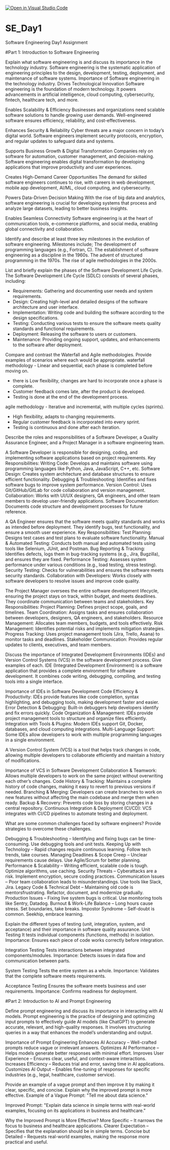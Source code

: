 [![Open in Visual Studio Code](https://classroom.github.com/assets/open-in-vscode-2e0aaae1b6195c2367325f4f02e2d04e9abb55f0b24a779b69b11b9e10269abc.svg)](https://classroom.github.com/online_ide?assignment_repo_id=18364122&assignment_repo_type=AssignmentRepo)
# SE_Day1
Software Engineering Day1 Assignment

#Part 1: Introduction to Software Engineering

Explain what software engineering is and discuss its importance in the technology industry.
Software engineering is the systematic application of engineering principles to the design, development, testing, deployment, and maintenance of software systems.
 Importance of Software engineering in the technology industry.
Drives Technological Innovation
Software engineering is the foundation of modern technology. It powers advancements in artificial intelligence, cloud computing, cybersecurity, fintech, healthcare tech, and more.

Enables Scalability & Efficiency
Businesses and organizations need scalable software solutions to handle growing user demands. Well-engineered software ensures efficiency, reliability, and cost-effectiveness.

Enhances Security & Reliability
Cyber threats are a major concern in today’s digital world. Software engineers implement security protocols, encryption, and regular updates to safeguard data and systems.

Supports Business Growth & Digital Transformation
Companies rely on software for automation, customer management, and decision-making. Software engineering enables digital transformation by developing applications that improve productivity and user experiences.

Creates High-Demand Career Opportunities
The demand for skilled software engineers continues to rise, with careers in web development, mobile app development, AI/ML, cloud computing, and cybersecurity.

Powers Data-Driven Decision Making
With the rise of big data and analytics, software engineering is crucial for developing systems that process and analyze large datasets, leading to better business insights.

Enables Seamless Connectivity
Software engineering is at the heart of communication tools, e-commerce platforms, and social media, enabling global connectivity and collaboration.


Identify and describe at least three key milestones in the evolution of software engineering.
Milestones include;
The development of programming languages (e.g., Fortran, C).
The establishment of software engineering as a discipline in the 1960s.
The advent of structured programming in the 1970s.
The rise of agile methodologies in the 2000s.

List and briefly explain the phases of the Software Development Life Cycle.
The Software Development Life Cycle (SDLC) consists of several phases, including:
  - Requirements: Gathering and documenting user needs and system requirements.
  - Design: Creating high-level and detailed designs of the software architecture and user interface.
  - Implementation: Writing code and building the software according to the design specifications.
  - Testing: Conducting various tests to ensure the software meets quality standards and functional requirements.
  - Deployment: Releasing the software to users or customers.
  - Maintenance: Providing ongoing support, updates, and enhancements to the software after deployment.

Compare and contrast the Waterfall and Agile methodologies. Provide examples of scenarios where each would be appropriate.
waterfall methodology - Linear and sequential, each phase is completed before moving on. 
- there is Low flexibility,
 changes are hard to incorporate once a phase is complete.
 - Customer feedback comes late, after the product is developed.
 - Testing is done at the end of the development process.


agile methodology - Iterative and incremental, with multiple cycles (sprints). 
- High flexibility, adapts to changing requirements. 
- Regular customer feedback is incorporated into every sprint. 
- Testing is continuous and done after each iteration.

Describe the roles and responsibilities of a Software Developer, a Quality Assurance Engineer, and a Project Manager in a software engineering team.

A Software Developer is responsible for designing, coding, and implementing software applications based on project requirements.
Key Responsibilities:
Writing Code: Develops and maintains software using programming languages like Python, Java, JavaScript, C++, etc.
Software Design: Creates system architecture and database structures to ensure efficient functionality.
Debugging & Troubleshooting: Identifies and fixes software bugs to improve system performance.
Version Control: Uses Git/GitHub/GitLab for code collaboration and version management.
Collaboration: Works with UI/UX designers, QA engineers, and other team members to develop user-friendly applications.
Software Documentation: Documents code structure and development processes for future reference.

A QA Engineer ensures that the software meets quality standards and works as intended before deployment. They identify bugs, test functionality, and ensure a smooth user experience.
Key Responsibilities:
Test Planning: Designs test cases and test plans to evaluate software functionality.
Manual & Automated Testing: Conducts both manual and automated tests using tools like Selenium, JUnit, and Postman.
Bug Reporting & Tracking: Identifies defects, logs them in bug-tracking systems (e.g., Jira, Bugzilla), and ensures they are fixed.
Performance Testing: Assesses system performance under various conditions (e.g., load testing, stress testing).
Security Testing: Checks for vulnerabilities and ensures the software meets security standards.
Collaboration with Developers: Works closely with software developers to resolve issues and improve code quality.

The Project Manager oversees the entire software development lifecycle, ensuring the project stays on track, within budget, and meets deadlines. They coordinate communication between teams and stakeholders.
Key Responsibilities:
Project Planning: Defines project scope, goals, and timelines.
Team Coordination: Assigns tasks and ensures collaboration between developers, designers, QA engineers, and stakeholders.
Resource Management: Allocates team members, budgets, and tools effectively.
Risk Management: Identifies potential risks and implements mitigation strategies.
Progress Tracking: Uses project management tools (Jira, Trello, Asana) to monitor tasks and deadlines.
Stakeholder Communication: Provides regular updates to clients, executives, and team members.

Discuss the importance of Integrated Development Environments (IDEs) and Version Control Systems (VCS) in the software development process. Give examples of each.
IDE (Integrated Development Environment) is a software application that provides a complete environment for software development. It combines code writing, debugging, compiling, and testing tools into a single interface.

Importance of IDEs in Software Development
Code Efficiency & Productivity: IDEs provide features like code completion, syntax highlighting, and debugging tools, making development faster and easier.
Error Detection & Debugging: Built-in debuggers help developers identify and fix errors quickly.
Code Organization & Management: IDEs provide project management tools to structure and organize files efficiently.
Integration with Tools & Plugins: Modern IDEs support Git, Docker, databases, and cloud computing integrations.
Multi-Language Support: Some IDEs allow developers to work with multiple programming languages in a single environment.

A Version Control System (VCS) is a tool that helps track changes in code, allowing multiple developers to collaborate efficiently and maintain a history of modifications.

Importance of VCS in Software Development
Collaboration & Teamwork: Allows multiple developers to work on the same project without overwriting each other’s changes.
Code History & Tracking: Maintains a complete history of code changes, making it easy to revert to previous versions if needed.
Branching & Merging: Developers can create branches to work on new features without affecting the main codebase and merge them when ready.
Backup & Recovery: Prevents code loss by storing changes in a central repository.
Continuous Integration & Deployment (CI/CD): VCS integrates with CI/CD pipelines to automate testing and deployment.

What are some common challenges faced by software engineers? Provide strategies to overcome these challenges.

Debugging & Troubleshooting – Identifying and fixing bugs can be time-consuming. Use debugging tools and unit tests.
Keeping Up with Technology – Rapid changes require continuous learning. Follow tech trends, take courses.
Managing Deadlines & Scope Creep – Unclear requirements cause delays. Use Agile/Scrum for better planning.
Performance & Scalability – Writing efficient, scalable code is tough. Optimize algorithms, use caching.
Security Threats – Cyberattacks are a risk. Implement encryption, secure coding practices.
Communication Issues – Poor team collaboration leads to misunderstandings. Use tools like Slack, Jira.
Legacy Code & Technical Debt – Maintaining old code is  mentorsfrustrating. Refactor, document, and modernize gradually.
Production Issues – Fixing live system bugs is critical. Use monitoring tools like Sentry, Datadog.
Burnout & Work-Life Balance – Long hours cause stress. Set boundaries, take breaks.
Impostor Syndrome – Self-doubt is common. Seekhip, embrace learning.

Explain the different types of testing (unit, integration, system, and acceptance) and their importance in software quality assurance.
 Unit Testing
It tests individual components (functions, methods) in isolation.
Importance: Ensures each piece of code works correctly before integration.

Integration Testing 
Tests interactions between integrated components/modules.
Importance: Detects issues in data flow and communication between parts.

System Testing 
Tests the entire system as a whole.
Importance: Validates that the complete software meets requirements.

Acceptance Testing 
Ensures the software meets business and user requirements.
Importance: Confirms readiness for deployment.

#Part 2: Introduction to AI and Prompt Engineering


Define prompt engineering and discuss its importance in interacting with AI models.
Prompt engineering is the practice of designing and optimizing input prompts to effectively guide AI models (like ChatGPT) to generate accurate, relevant, and high-quality responses. It involves structuring queries in a way that enhances the model’s understanding and output.

Importance of Prompt Engineering
Enhances AI Accuracy – Well-crafted prompts reduce vague or irrelevant answers.
Optimizes AI Performance – Helps models generate better responses with minimal effort.
Improves User Experience – Ensures clear, useful, and context-aware interactions.
Increases Efficiency – Reduces trial and error, saving time in AI applications.
Customizes AI Output – Enables fine-tuning of responses for specific industries (e.g., legal, healthcare, customer service).

Provide an example of a vague prompt and then improve it by making it clear, specific, and concise. Explain why the improved prompt is more effective.
Example of a Vague Prompt:
"Tell me about data science."

Improved Prompt:
"Explain data science in simple terms with real-world examples, focusing on its applications in business and healthcare."

Why the Improved Prompt is More Effective?
More Specific – It narrows the focus to business and healthcare applications.
Clearer Expectation – Specifies that the explanation should be in simple terms.
Concise but Detailed – Requests real-world examples, making the response more practical and useful.
